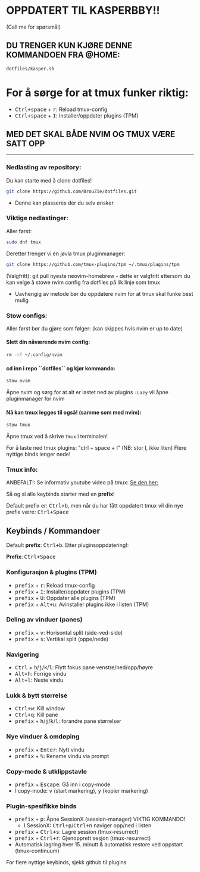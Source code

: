 # OPPDATERT TIL KASPERBBY!!
(Call me for spørsmål)

## DU TRENGER KUN KJØRE DENNE KOMMANDOEN FRA @HOME:
```bash
dotfiles/kasper.sh
```
# For å sørge for at tmux funker riktig:
- <kbd>Ctrl+space</kbd> + <kbd>r</kbd>: Reload tmux-config
- <kbd>Ctrl+space</kbd> + <kbd>I</kbd>: Installer/oppdater plugins (TPM)

## MED DET SKAL BÅDE NVIM OG TMUX VÆRE SATT OPP

---

### Nedlasting av repository:

Du kan starte med å clone dotfiles!
```bash
git clone https://github.com/BrouZie/dotfiles.git
```
- Denne kan plasseres der du selv ønsker

### Viktige nedlastinger:

Aller først:
```bash
sudo dnf tmux
```

Deretter trenger vi en jøvla tmux pluginmanager:
```bash
git clone https://github.com/tmux-plugins/tpm ~/.tmux/plugins/tpm
```

(Valgfritt):
git pull nyeste neovim-homebrew - dette er valgfritt ettersom du
kan velge å stowe nvim config fra dotfiles på lik linje som tmux

- Uavhengig av metode bør du oppdatere nvim for at tmux skal
  funke best mulig

### Stow configs:

Aller først bør du gjøre som følger:
(kan skippes hvis nvim er up to date)

#### Slett din nåværende nvim config:
```bash
rm -rf ~/.config/nvim
```


#### cd inn i repo ´´dotfiles´´ og kjør kommando:
```bash
stow nvim
```
Åpne nvim og sørg for at alt er lastet ned av plugins
```:Lazy``` vil åpne pluginmanager for nvim



#### Nå kan tmux legges til også! (samme som med nvim):
```bash
stow tmux
```
Åpne tmux ved å skrive ```tmux``` i terminalen!

For å laste ned tmux plugins: "ctrl + space + I"  (NB: stor I, ikke liten)
Flere nyttige binds lenger nede!



### Tmux info:

ANBEFALT!: Se informativ youtube video på tmux:
[Se den her:](https://www.youtube.com/watch?v=Yl7NFenTgIo)


Så og si alle keybinds starter med en **prefix**!

Default prefix er: <kbd>Ctrl+b</kbd>, men når du har fått oppdatert tmux vil din nye prefix
være: <kbd>Ctrl+Space</kbd>

## Keybinds / Kommandoer

Default **prefix**: <kbd>Ctrl+b</kbd>.
Etter pluginsoppdatering!:

**Prefix**: <kbd>Ctrl+Space</kbd>

### Konfigurasjon & plugins (TPM)
- <kbd>prefix</kbd> + <kbd>r</kbd>: Reload tmux-config  
- <kbd>prefix</kbd> + <kbd>I</kbd>: Installer/oppdater plugins (TPM)
- <kbd>prefix</kbd> + <kbd>U</kbd>: Oppdater alle plugins (TPM)
- <kbd>prefix</kbd> + <kbd>Alt+u</kbd>: Avinstaller plugins ikke i listen (TPM)

### Deling av vinduer (panes)
- <kbd>prefix</kbd> + <kbd>v</kbd>: Horisontal split (side-ved-side)  
- <kbd>prefix</kbd> + <kbd>s</kbd>: Vertikal split (oppe/nede)  

### Navigering
- <kbd>Ctrl</kbd> + <kbd>h</kbd>/<kbd>j</kbd>/<kbd>k</kbd>/<kbd>l</kbd>: Flytt fokus pane venstre/ned/opp/høyre  
- <kbd>Alt+h</kbd>: Forrige vindu  
- <kbd>Alt+l</kbd>: Neste vindu  

### Lukk & bytt størrelse
- <kbd>Ctrl+w</kbd>: Kill window  
- <kbd>Ctrl+q</kbd>: Kill pane  
- <kbd>prefix</kbd> + <kbd>h</kbd>/<kbd>j</kbd>/<kbd>k</kbd>/<kbd>l</kbd>: forandre pane størrelser

### Nye vinduer & omdøping
- <kbd>prefix</kbd> + <kbd>Enter</kbd>: Nytt vindu  
- <kbd>prefix</kbd> + <kbd>%</kbd>: Rename vindu via prompt  

### Copy-mode & utklippstavle
- <kbd>prefix</kbd> + <kbd>Escape</kbd>: Gå inn i copy-mode  
- I copy-mode: <kbd>v</kbd> (start markering), <kbd>y</kbd> (kopier markering)  

### Plugin-spesifikke binds
- <kbd>prefix</kbd> + <kbd>p</kbd>: Åpne SessionX (session-manager) VIKTIG KOMMANDO!
  - I SessionX: <kbd>Ctrl+p</kbd>/<kbd>Ctrl+n</kbd> naviger opp/ned i listen
- <kbd>prefix</kbd> + <kbd>Ctrl+s</kbd>: Lagre session (tmux-resurrect)
- <kbd>prefix</kbd> + <kbd>Ctrl+r</kbd>: Gjenopprett sesjon (tmux-resurrect)
- Automatisk lagring hver 15. minutt & automatisk restore ved oppstart (tmux-continuum)  

For flere nyttige keybinds, sjekk github til plugins



